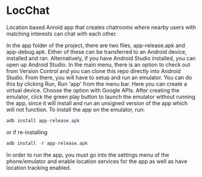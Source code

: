 # LocChat
Location based Anroid app that creates chatrooms where nearby users with matching interests can chat with each other.

In the app folder of the project, there are two files, app-release.apk and app-debug.apk.  Either of these can be transferred to an Android device, installed and ran.  Alternatively, if you have Android Studio installed, you can open up Android Studio.  In the main menu, there is an option to check out from Version Control and you can clone this repo directly into Android Studio.  From there, you will have to setup and run an emulator.  You can do this by clicking Run, Run 'app' from the menu bar.  Here you can create a virtual device.  Choose the option with Google APIs.  After creating the emulator, click the green play button to launch the emulator without running the app, since it will install and run an unsigned version of the app which will not function.  To install the app on the emulator, run:
```java
adb install app-release.apk
```
or if re-installing
```java
adb install -r app-release.apk
```

In order to run the app, you must go into the settings menu of the phone/emulator and enable location services for the app as well as have location tracking enabled.
